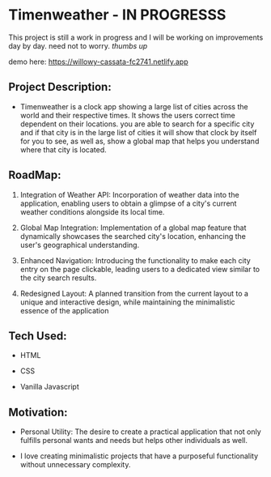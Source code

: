 # Timenweather - IN PROGRESSS

This project is still a work in progress and I will be working on improvements day by day. need not to worry. *thumbs up*

demo here: https://willowy-cassata-fc2741.netlify.app

## Project Description: 

- Timenweather is a clock app showing a large list of cities across the world and their respective times. It shows the users correct time dependent on their locations. you are able to search for a specific city and if that city is in the large list of cities it will show that clock by itself for you to see, as well as, show a global map that helps you understand where that city is located.

## RoadMap: 

1. Integration of Weather API: Incorporation of weather data into the application, enabling users to obtain a glimpse of a city's current weather conditions alongside its local time.

2. Global Map Integration: Implementation of a global map feature that dynamically showcases the searched city's location, enhancing the user's geographical understanding.

3. Enhanced Navigation: Introducing the functionality to make each city entry on the page clickable, leading users to a dedicated view similar to the city search results.

4. Redesigned Layout: A planned transition from the current layout to a unique and interactive design, while maintaining the minimalistic essence of the application 

## Tech Used: 


- HTML

- CSS

- Vanilla Javascript

## Motivation: 

- Personal Utility: The desire to create a practical application that not only fulfills personal wants and needs but helps other individuals as well.

- I love creating minimalistic projects that have a purposeful functionality without unnecessary complexity.